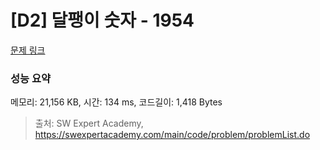 # [D2] 달팽이 숫자 - 1954 

[문제 링크](https://swexpertacademy.com/main/code/problem/problemDetail.do?contestProbId=AV5PobmqAPoDFAUq) 

### 성능 요약

메모리: 21,156 KB, 시간: 134 ms, 코드길이: 1,418 Bytes



> 출처: SW Expert Academy, https://swexpertacademy.com/main/code/problem/problemList.do